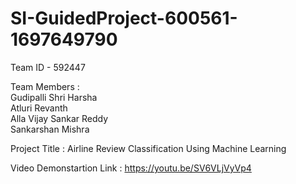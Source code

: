 # SI-GuidedProject-600561-1697649790

Team ID - 592447 <br>

Team Members : <br>
Gudipalli Shri Harsha <br>
Atluri Revanth <br>
Alla Vijay Sankar Reddy <br>
Sankarshan Mishra <br>

Project Title : Airline Review Classification Using Machine Learning <br>

Video Demonstartion Link : <a href="https://youtu.be/SV6VLjVyVp4" target="_blank" >https://youtu.be/SV6VLjVyVp4</a>
